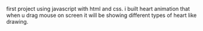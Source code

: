 first project using javascript with html and css. 
i built heart animation that when u drag mouse on screen
it will be showing different types of heart like drawing.
